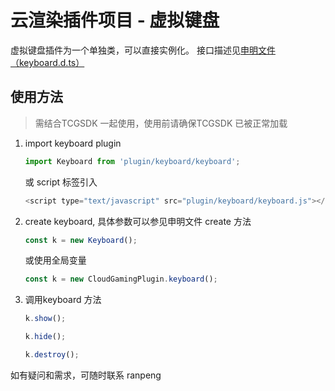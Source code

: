 # 云渲染插件项目 - 虚拟键盘

虚拟键盘插件为一个单独类，可以直接实例化。
接口描述见[申明文件（keyboard.d.ts）](./keyboard.d.ts)


## 使用方法

> 需结合TCGSDK 一起使用，使用前请确保TCGSDK 已被正常加载

1. import keyboard plugin 

    ```javascript
    import Keyboard from 'plugin/keyboard/keyboard';
    ```
    或 script 标签引入
    ```javascript
    <script type="text/javascript" src="plugin/keyboard/keyboard.js"></script>
    ```

2. create keyboard, 具体参数可以参见申明文件 create 方法

    ```javascript
    const k = new Keyboard();
    ```
    或使用全局变量
    ```javascript
    const k = new CloudGamingPlugin.keyboard();
    ```

3. 调用keyboard 方法

    ```javascript
    k.show();

    k.hide();

    k.destroy();
    ```


如有疑问和需求，可随时联系 ranpeng